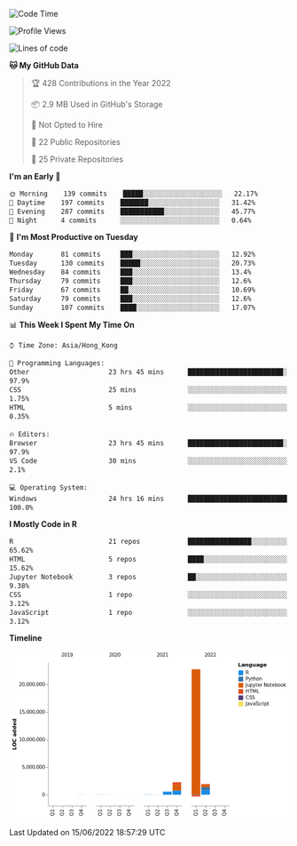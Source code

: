 

<!--**wt12318/wt12318** is a ✨ _special_ ✨ repository because its `README.md` (this file) appears on your GitHub profile.-->

<!--START_SECTION:waka-->
![Code Time](http://img.shields.io/badge/Code%20Time-0%20secs-blue)

![Profile Views](http://img.shields.io/badge/Profile%20Views-0-blue)

![Lines of code](https://img.shields.io/badge/From%20Hello%20World%20I%27ve%20Written-27%20Million%20lines%20of%20code-blue)

**🐱 My GitHub Data** 

> 🏆 428 Contributions in the Year 2022
 > 
> 📦 2.9 MB Used in GitHub's Storage 
 > 
> 🚫 Not Opted to Hire
 > 
> 📜 22 Public Repositories 
 > 
> 🔑 25 Private Repositories  
 > 
**I'm an Early 🐤** 

```text
🌞 Morning    139 commits    █████░░░░░░░░░░░░░░░░░░░░   22.17% 
🌆 Daytime    197 commits    ███████░░░░░░░░░░░░░░░░░░   31.42% 
🌃 Evening    287 commits    ███████████░░░░░░░░░░░░░░   45.77% 
🌙 Night      4 commits      ░░░░░░░░░░░░░░░░░░░░░░░░░   0.64%

```
📅 **I'm Most Productive on Tuesday** 

```text
Monday       81 commits     ███░░░░░░░░░░░░░░░░░░░░░░   12.92% 
Tuesday      130 commits    █████░░░░░░░░░░░░░░░░░░░░   20.73% 
Wednesday    84 commits     ███░░░░░░░░░░░░░░░░░░░░░░   13.4% 
Thursday     79 commits     ███░░░░░░░░░░░░░░░░░░░░░░   12.6% 
Friday       67 commits     ██░░░░░░░░░░░░░░░░░░░░░░░   10.69% 
Saturday     79 commits     ███░░░░░░░░░░░░░░░░░░░░░░   12.6% 
Sunday       107 commits    ████░░░░░░░░░░░░░░░░░░░░░   17.07%

```


📊 **This Week I Spent My Time On** 

```text
⌚︎ Time Zone: Asia/Hong_Kong

💬 Programming Languages: 
Other                    23 hrs 45 mins      ████████████████████████░   97.9% 
CSS                      25 mins             ░░░░░░░░░░░░░░░░░░░░░░░░░   1.75% 
HTML                     5 mins              ░░░░░░░░░░░░░░░░░░░░░░░░░   0.35%

🔥 Editors: 
Browser                  23 hrs 45 mins      ████████████████████████░   97.9% 
VS Code                  30 mins             ░░░░░░░░░░░░░░░░░░░░░░░░░   2.1%

💻 Operating System: 
Windows                  24 hrs 16 mins      █████████████████████████   100.0%

```

**I Mostly Code in R** 

```text
R                        21 repos            ████████████████░░░░░░░░░   65.62% 
HTML                     5 repos             ████░░░░░░░░░░░░░░░░░░░░░   15.62% 
Jupyter Notebook         3 repos             ██░░░░░░░░░░░░░░░░░░░░░░░   9.38% 
CSS                      1 repo              ░░░░░░░░░░░░░░░░░░░░░░░░░   3.12% 
JavaScript               1 repo              ░░░░░░░░░░░░░░░░░░░░░░░░░   3.12%

```


**Timeline**

![Chart not found](https://raw.githubusercontent.com/wt12318/wt12318/main/charts/bar_graph.png) 


 Last Updated on 15/06/2022 18:57:29 UTC
<!--END_SECTION:waka-->



